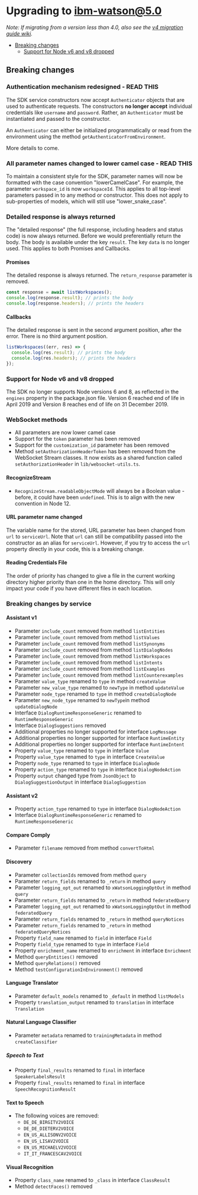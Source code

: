# Upgrading to ibm-watson@5.0

_Note: If migrating from a version less than 4.0, also see the [v4 migration guide wiki](https://github.com/watson-developer-cloud/node-sdk/wiki/v4-Migration-Guide)._

- [Breaking changes](#breaking-changes)
   - [Support for Node v6 and v8 dropped](#support-for-node-v6-and-v8-dropped)

## Breaking changes
### Authentication mechanism redesigned - READ THIS
The SDK service constructors now accept `Authenticator` objects that are used to authenticate requests. The constructors **no longer accept** individual credentials like `username` and `password`. Rather, an `Authenticator` must be instantiated and passed to the constructor.

An `Authenticator` can either be initialized programmatically or read from the environment using the method `getAuthenticatorFromEnvironment`.

More details to come.

### All parameter names changed to lower camel case - READ THIS
To maintain a consistent style for the SDK, parameter names will now be formatted with the case convention "lowerCamelCase". For example, the parameter `workspace_id` is now `workspaceId`. This applies to all top-level parameters passed in to any method or constructor. This does not apply to sub-properties of models, which will still use "lower_snake_case".

### Detailed response is always returned
The "detailed response" (the full response, including headers and status code) is now always returned. Before we would preferentially return the body. The body is available under the key `result`. The key `data` is no longer used. This applies to both Promises and Callbacks.

#### Promises
The detailed response is always returned. The `return_response` parameter is removed.
```js
const response = await listWorkspaces();
console.log(response.result); // prints the body
console.log(response.headers); // prints the headers
```

#### Callbacks
The detailed response is sent in the second argument position, after the error. There is no third argument position.
```js
listWorkspaces((err, res) => {
  console.log(res.result); // prints the body
  console.log(res.headers); // prints the headers
});
```

### Support for Node v6 and v8 dropped
The SDK no longer supports Node versions 6 and 8, as reflected in the `engines` property in the package.json file. Version 6 reached end of life in April 2019 and Version 8 reaches end of life on 31 December 2019.

### WebSocket methods
- All parameters are now lower camel case
- Support for the `token` parameter has been removed
- Support for the `customization_id` parameter has been removed
- Method `setAuthorizationHeaderToken` has been removed from the WebSocket Stream classes. It now exists as a shared function called `setAuthorizationHeader` in `lib/websocket-utils.ts`.

#### RecognizeStream
- `RecognizeStream.readableObjectMode` will always be a Boolean value - before, it could have been `undefined`. This is to align with the new convention in Node 12.

#### URL parameter name changed
The variable name for the stored, URL parameter has been changed from `url` to `serviceUrl`. Note that `url` can still be compatibility passed into the constructor as an alias for `serviceUrl`. However, if you try to access the `url` property directly in your code, this is a breaking change.

#### Reading Credentials File
The order of priority has changed to give a file in the current working directory higher priority than one in the home directory. This will only impact your code if you have different files in each location.

### Breaking changes by service
#### Assistant v1
- Parameter `include_count` removed from method `listEntities`
- Parameter `include_count` removed from method `listValues`
- Parameter `include_count` removed from method `listSynonyms`
- Parameter `include_count` removed from method `listDialogNodes`
- Parameter `include_count` removed from method `listWorkspaces`
- Parameter `include_count` removed from method `listIntents`
- Parameter `include_count` removed from method `listExamples`
- Parameter `include_count` removed from method `listCounterexamples`
- Parameter `value_type` renamed to `type` in method `createValue`
- Parameter `new_value_type` renamed to `newType` in method `updateValue`
- Parameter `node_type` renamed to `type` in method `createDialogNode`
- Parameter `new_node_type` renamed to `newType`in method `updateDialogNode`
- Interface `DialogRuntimeResponseGeneric` renamed to `RuntimeResponseGeneric`
- Interface `DialogSuggestions` removed
- Additional properties no longer supported for interface `LogMessage`
- Additional properties no longer supported for interface `RuntimeEntity`
- Additional properties no longer supported for interface `RuntimeIntent`
- Property `value_type` renamed to `type` in interface `Value`
- Property `value_type` renamed to `type` in interface `CreateValue`
- Property `node_type` renamed to `type` in interface `DialogNode`
- Property `action_type` renamed to `type` in interface `DialogNodeAction`
- Property `output` changed type from `JsonObject` to `DialogSuggestionOutput` in interface `DialogSuggestion`

#### Assistant v2
- Property `action_type` renamed to `type` in interface `DialogNodeAction`
- Interface `DialogRuntimeResponseGeneric` renamed to `RuntimeResponseGeneric`

#### Compare Comply
- Parameter `filename` removed from method `convertToHtml`

#### Discovery
- Parameter `collectionIds` removed from method `query`
- Parameter `return_fields` renamed to `_return` in method `query`
- Parameter `logging_opt_out` renamed to `xWatsonLoggingOptOut` in method `query`
- Parameter `return_fields` renamed to `_return` in method `federatedQuery`
- Parameter `logging_opt_out` renamed to `xWatsonLoggingOptOut` in method `federatedQuery`
- Parameter `return_fields` renamed to `_return` in method `queryNotices`
- Parameter `return_fields` renamed to `_return` in method `federatedQueryNotices`
- Property `field_name` renamed to `field` in interface `Field`
- Property `field_type` renamed to `type` in interface `Field`
- Property `enrichment_name` renamed to `enrichment` in interface `Enrichment`
- Method `queryEntities()` removed
- Method `queryRelations()` removed
- Method `testConfigurationInEnvironment()` removed

#### Language Translator
- Parameter `default_models` renamed to `_default` in method `listModels`
- Property `translation_output` renamed to `translation` in interface `Translation`

#### Natural Language Classifier
- Parameter `metadata` renamed to `trainingMetadata` in method `createClassifier`

##### Speech to Text
* Property `final_results` renamed to `final` in interface `SpeakerLabelsResult`
* Property `final_results` renamed to `final` in interface `SpeechRecognitionResult`

#### Text to Speech
- The following voices are removed:
  - `DE_DE_BIRGITV2VOICE`
  - `DE_DE_DIETERV2VOICE`
  - `EN_US_ALLISONV2VOICE`
  - `EN_US_LISAV2VOICE`
  - `EN_US_MICHAELV2VOICE`
  - `IT_IT_FRANCESCAV2VOICE`

#### Visual Recognition
- Property `class_name` renamed to `_class` in interface `ClassResult`
- Method `detectFaces()` removed
